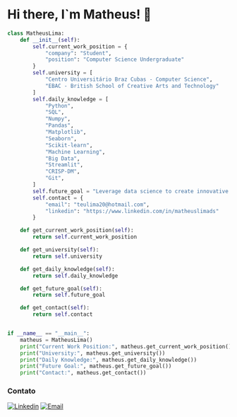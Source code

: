 # Hi there, I`m Matheus! 💎

```python
class MatheusLima:
    def __init__(self):
        self.current_work_position = {
            "company": "Student",
            "position": "Computer Science Undergraduate"
        }
        self.university = [
            "Centro Universitário Braz Cubas - Computer Science",
            "EBAC - British School of Creative Arts and Technology"
        ]
        self.daily_knowledge = [
            "Python",
            "SQL",
            "Numpy",
            "Pandas",
            "Matplotlib",
            "Seaborn",
            "Scikit-learn",
            "Machine Learning",
            "Big Data",
            "Streamlit",
            "CRISP-DM",
            "Git",
        ]
        self.future_goal = "Leverage data science to create innovative solutions that drive meaningful change and make a lasting positive impact on the world."
        self.contact = {
            "email": "teulima20@hotmail.com",
            "linkedin": "https://www.linkedin.com/in/matheuslimads"
        }

    def get_current_work_position(self):
        return self.current_work_position

    def get_university(self):
        return self.university

    def get_daily_knowledge(self):
        return self.daily_knowledge

    def get_future_goal(self):
        return self.future_goal

    def get_contact(self):
        return self.contact


if __name__ == "__main__":
    matheus = MatheusLima()
    print("Current Work Position:", matheus.get_current_work_position())
    print("University:", matheus.get_university())
    print("Daily Knowledge:", matheus.get_daily_knowledge())
    print("Future Goal:", matheus.get_future_goal())
    print("Contact:", matheus.get_contact())
```

### Contato

[![Linkedin](https://img.shields.io/badge/LinkedIn-0077B5?style=for-the-badge&logo=linkedin&logoColor=white)](https://www.linkedin.com/in/matheuslimads/)
[![Email](https://img.shields.io/badge/Email-D14836?style=for-the-badge&logo=gmail&logoColor=white)](mailto:teulima20@hotmail.com)
